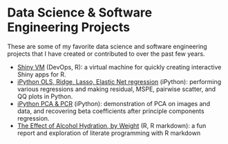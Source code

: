 # Data Science & Software Engineering Projects
These are some of my favorite data science and software engineering projects
that I have created or contributed to over the past few years.

* [Shiny VM](https://github.com/nsh87/shinyVM) (DevOps, R): a virtual machine
  for quickly creating interactive Shiny apps for R.
* [iPython OLS, Ridge, Lasso, Elastic Net regression](ipython_notebooks/Regression.ipynb)
  (iPython): performing various regressions and making residual, MSPE, pairwise
  scatter, and QQ plots in Python.
* [iPython PCA & PCR](ipython_notebooks/PCA_and_PCR.ipynb) (iPython):
  demonstration of PCA on images and data, and recovering beta coefficients
  after principle components regression.
* [The Effect of Alcohol Hydration, by Weight](pdfs/Effect_of_Alcohol_on_Hydration.pdf)
  (R, R markdown): a fun report and exploration of literate programming with R
  markdown
